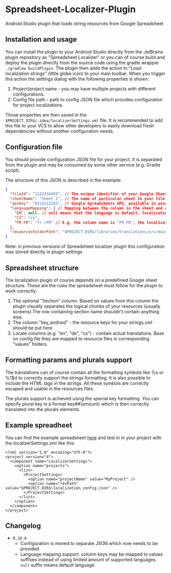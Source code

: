 # Spreadsheet-Localizer-Plugin
Android Studio plugin that loads string resources from Google Spreadsheet

## Installation and usage
You can install the plugin to your Android Studio directly from the JetBrains plugin repository as "Spreadsheet Localizer" or you can of course build and deploy the plugin directly from the source code using the gradle wrapper ```./gradlew buildPlugin```. The plugin then adds the action to "Load localization strings" (little globe icon) to your main toolbar. When you trigger this action the settings dialog with the following properties is shown.

1. Project/project name - you may have multiple projects with different configurations.
2. Config file path - path to config JSON file which provides configuration for project localizations. 

Those properties are then saved in the ```$PROJECT_DIR$/.idea/localizerSettings.xml``` file. It is recommended to add this file to your VCS to allow other developers to easily download fresh dependencies without another configuration needs.

## Configuration file

You should provide configuration JSON file for your project. It is separated from the plugin and may be consumed by some other service (e.g. Gradle script).

The structure of this JSON is described in the example:

```json
{
  "fileId": "1122334455", // The unique identifier of your Google Sheets file - it is the hash part of the URL
  "sheetName": "Sheet 1", // The name of particular sheet in your file
  "apiKey": "AIza112233", // Google Spreadsheets API, available in your Google developers console
  "languageMapping": { // Mapping between the column in the sheet and Android values folder suffix
    "EN": null, // null means that the language is default, localizations will be saved to "values" folder
    "CZ": "cs",
    "FR-FR": "fr-rFR" // E.g. the column name is "FR-FR", the localizations will be saved to "values-fr-rFR" folder
  },
  "resourcesFolderPath": "$PROJECT_DIR$/libraries/translations/src/main/res" // Path to your "res" folder
}
```

Note: in previous versions of Spreadsheet localizer plugin this configuration was stored directly in plugin settings

## Spreadsheet structure
The localization plugin of course depends on a predefined Google sheet structure. These are the rules the spreadsheet must follow for the plugin to work correctly:

1. The optional "Section" column. Based on values from this column the plugin visually separates the logical chunks of your resources (usually screens).The row containing section name shouldn't contain anything else.
2. The column "key_android" - the resource keys for your strings.xml should be put here
4. Locale columns (e.g. "en", "de", "cs") - contain actual translations. Base on config file they are mapped to resource files in corresponding "values" folders.

## Formatting params and plurals support
The translations can of course contain all the formatting symbols like %s or %1$d to correctly support the strings formatting. It is also possible to include the HTML tags in the strings. All these symbols are correctly escaped and usable in the resources files.

The plurals support is achieved using the special key formatting. You can specify plural key in a format key##{amount} which is then correctly translated into the plurals elements.

## Example spreadheet
You can find the example spreadsheet [here](https://docs.google.com/spreadsheets/d/1Z5g7bHavCe1YKnnpLcGiaKbO0OOQB5VctPvACUQVDMs/edit#gid=0) and test in in your project with the localizerSettings.xml like this:
```
<?xml version="1.0" encoding="UTF-8"?>
<project version="4">
  <component name="LocalizerSettings">
    <option name="projects">
      <list>
        <ProjectSettings>
          <option name="projectName" value="MyProject" />
          <option name="resPath" value="$PROJECT_DIR$\localization_config.json" />
        </ProjectSettings>
      </list>
    </option>
  </component>
</project>
```

## Changelog

- `0.10.0` 
    - Configuration is moved to separate JSON which now needs to be provided
    - Language mapping support: column keys may be mapped to values suffixes instead of using limited amount of supported languages. `null` suffix means default language.